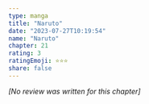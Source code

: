 ```yaml
---
type: manga
title: "Naruto"
date: "2023-07-27T10:19:54"
name: "Naruto"
chapter: 21
rating: 3
ratingEmoji: ⭐️⭐️⭐️
share: false
---
```


*[No review was written for this chapter]*
